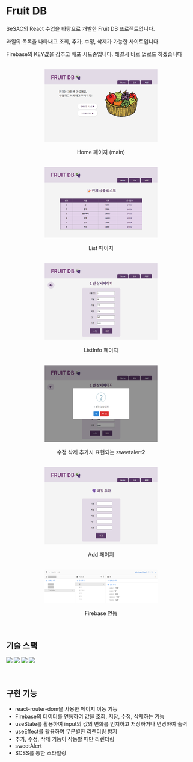 <h1>Fruit DB</h1>

<p>SeSAC의 React 수업을 바탕으로 개발한 Fruit DB 프로젝트입니다.</p>
<p>과일의 목록을 나타내고 조회, 추가, 수정, 삭제가 가능한 사이트입니다.</p>
<p>Firebase의 KEY값을 감추고 배포 시도중입니다. 해결시 바로 업로드 하겠습니다</p>
<br/>

<div align="center">
  <img src="src/assets/images/Home.png" alt="Home_img" width="300">
  <p>Home 페이지 (main)</p>
  <br/>
  <img src="src/assets/images/List.png" alt="List_img" width="300">
  <p>List 페이지</p>
  <br/>
  <img src="src/assets/images/ListInfo.png" alt="ListInfo_img" width="300">
  <p>ListInfo 페이지</p>
  <br/>
  <img src="src/assets/images/SweetAlert.png" alt="SweetAlert_img" width="300">
  <p>수정 삭제 추가시 표현되는 sweetalert2</p>
  <br/>
  <img src="src/assets/images/Add.png" alt="Add_img" width="300">
  <p>Add 페이지</p>
  <br/>
  <img src="src/assets/images/firebase.png" alt="Firebase_img" width="300">
  <p>Firebase 연동</p>

</div>

<br/>

## 기술 스택

<img src="https://img.shields.io/badge/Javascript-F7DF1E?style=flat-square&logo=Javascript&logoColor=white"/> <img src="https://img.shields.io/badge/React-61DAFB?style=flat-square&logo=React&logoColor=white"/> <img src="https://img.shields.io/badge/Sass-CC6699?style=flat-square&logo=Sass&logoColor=white"/> <img src="https://img.shields.io/badge/Github-181717?style=flat-square&logo=Github&logoColor=white"/>

<br/>

## 구현 기능

- react-router-dom을 사용한 페이지 이동 기능
- Firebase의 데이터를 연동하여 값을 조회, 저장, 수정, 삭제하는 기능
- useState를 활용하여 input의 값의 변화를 인지하고 저장하거나 변경하여 출력
- useEffect를 활용하여 무분별한 리렌더링 방지
- 추가, 수정, 삭제 기능이 작동할 때만 리렌더링
- sweetAlert
- SCSS를 통한 스타일링
  <br/>
